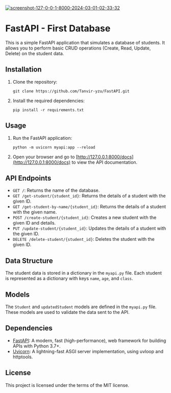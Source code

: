 <a href="https://ibb.co/ZBgH5ZL"><img src="https://i.ibb.co/m9yvkxD/screenshot-127-0-0-1-8000-2024-03-01-02-33-32.png" alt="screenshot-127-0-0-1-8000-2024-03-01-02-33-32" border="0" /></a>
# FastAPI - First Database

This is a simple FastAPI application that simulates a database of students. It allows you to perform basic CRUD operations (Create, Read, Update, Delete) on the student data.

## Installation

1. Clone the repository:

    ```
    git clone https://github.com/Tanvir-yzu/FastAPI.git
    ```

2. Install the required dependencies:

    ```
    pip install -r requirements.txt
    ```

## Usage

1. Run the FastAPI application:

    ```
    python -m uvicorn myapi:app --reload
    ```

2. Open your browser and go to [http://127.0.0.1:8000/docs](http://127.0.0.1:8000/docs) to view the API documentation.

## API Endpoints

- `GET /`: Returns the name of the database.
- `GET /get-student/{student_id}`: Returns the details of a student with the given ID.
- `GET /get-student-by-name/{student_id}`: Returns the details of a student with the given name.
- `POST /create-student/{student_id}`: Creates a new student with the given ID and details.
- `PUT /update-student/{student_id}`: Updates the details of a student with the given ID.
- `DELETE /delete-student/{student_id}`: Deletes the student with the given ID.

## Data Structure

The student data is stored in a dictionary in the `myapi.py` file. Each student is represented as a dictionary with keys `name`, `age`, and `class`.

## Models

The `Student` and `updatedStudent` models are defined in the `myapi.py` file. These models are used to validate the data sent to the API.

## Dependencies

- [FastAPI](https://fastapi.tiangolo.com/): A modern, fast (high-performance), web framework for building APIs with Python 3.7+.
- [Uvicorn](https://www.uvicorn.org/): A lightning-fast ASGI server implementation, using uvloop and httptools.

## License

This project is licensed under the terms of the MIT license.
